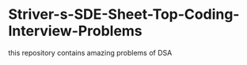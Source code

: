 # Striver-s-SDE-Sheet-Top-Coding-Interview-Problems
this repository contains amazing problems of DSA 
